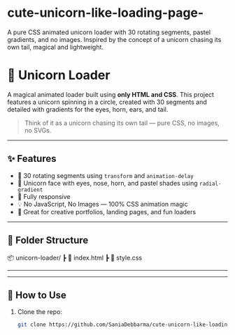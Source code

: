 # cute-unicorn-like-loading-page-
A pure CSS animated unicorn loader with 30 rotating segments, pastel gradients, and no images. Inspired by the concept of a unicorn chasing its own tail, magical and lightweight.

# 🦄 Unicorn Loader

A magical animated loader built using **only HTML and CSS**. This project features a unicorn spinning in a circle, created with 30 segments and detailed with gradients for the eyes, horn, ears, and tail.

> Think of it as a unicorn chasing its own tail — pure CSS, no images, no SVGs.

---

## ✨ Features

- 🔁 30 rotating segments using `transform` and `animation-delay`
- 🎨 Unicorn face with eyes, nose, horn, and pastel shades using `radial-gradient`
- 🧩 Fully responsive
- 💡 No JavaScript, No Images — 100% CSS animation magic
- 🌈 Great for creative portfolios, landing pages, and fun loaders

---

## 📁 Folder Structure
📦 unicorn-loader/
┣ 📄 index.html
┣ 📄 style.css

---
---

## 🚀 How to Use

1. Clone the repo:
   ```bash
   git clone https://github.com/SaniaDebbarma/cute-unicorn-like-loading-page-.git
   
